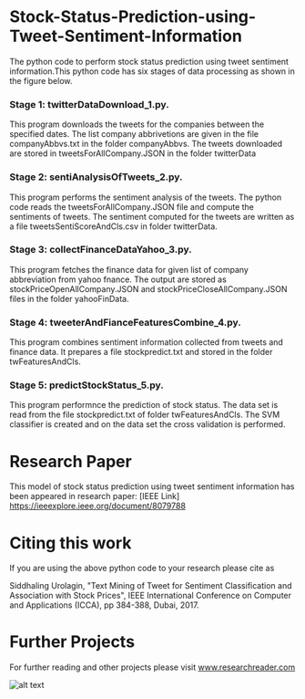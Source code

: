 # Stock-Status-Prediction-using-Tweet-Sentiment-Information

The python code to perform stock status prediction using tweet sentiment information.This python code has six stages of data processing as shown in the figure below. 
### Stage 1: twitterDataDownload_1.py. 

This program downloads the tweets for the companies between the specified dates. The list company abbrivetions are given in the file companyAbbvs.txt in the folder companyAbbvs. The tweets downloaded are stored in tweetsForAllCompany.JSON in the folder twitterData
### Stage 2: sentiAnalysisOfTweets_2.py.

This program performs the sentiment analysis of the tweets. The python code reads the tweetsForAllCompany.JSON file and compute the sentiments of tweets. The sentiment computed for the tweets are written as a file tweetsSentiScoreAndCls.csv in folder twitterData.
### Stage 3: collectFinanceDataYahoo_3.py.

This program fetches the finance data for given list of company abbreviation from yahoo fnance. The output are stored as stockPriceOpenAllCompany.JSON and stockPriceCloseAllCompany.JSON files in the folder yahooFinData.
### Stage 4: tweeterAndFianceFeaturesCombine_4.py.

This program combines sentiment information collected from tweets and finance data. It prepares a file stockpredict.txt and stored in the folder twFeaturesAndCls.
### Stage 5: predictStockStatus_5.py.

This program performnce the prediction of stock status. The data set is read from the file stockpredict.txt of folder twFeaturesAndCls. The SVM classifier is created and on the data set the cross validation is performed. 

# Research Paper

This model of stock status prediction using tweet sentiment information has been appeared in research paper:
[IEEE Link] https://ieeexplore.ieee.org/document/8079788

# Citing this work

If you are using the above python code to your research please cite as 

Siddhaling Urolagin, "Text Mining of Tweet for Sentiment Classification and Association with Stock Prices", IEEE International Conference on Computer and Applications (ICCA), pp 384-388, Dubai, 2017.

# Further Projects
For further reading and other projects please visit www.researchreader.com

![alt text](https://github.com/siddhaling/Stock-Status-Prediction-using-Tweet-Sentiment-Information/blob/master/fig.jpg)

